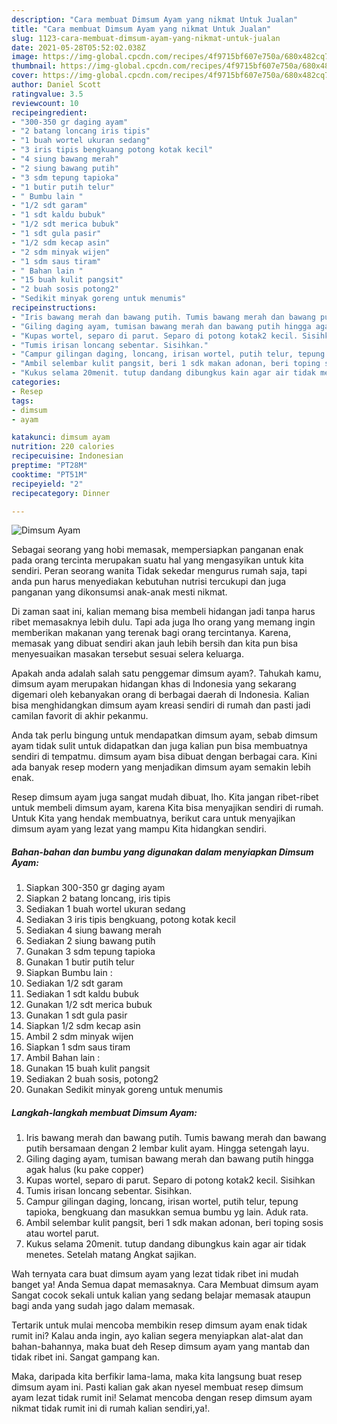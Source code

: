 ```yaml
---
description: "Cara membuat Dimsum Ayam yang nikmat Untuk Jualan"
title: "Cara membuat Dimsum Ayam yang nikmat Untuk Jualan"
slug: 1123-cara-membuat-dimsum-ayam-yang-nikmat-untuk-jualan
date: 2021-05-28T05:52:02.038Z
image: https://img-global.cpcdn.com/recipes/4f9715bf607e750a/680x482cq70/dimsum-ayam-foto-resep-utama.jpg
thumbnail: https://img-global.cpcdn.com/recipes/4f9715bf607e750a/680x482cq70/dimsum-ayam-foto-resep-utama.jpg
cover: https://img-global.cpcdn.com/recipes/4f9715bf607e750a/680x482cq70/dimsum-ayam-foto-resep-utama.jpg
author: Daniel Scott
ratingvalue: 3.5
reviewcount: 10
recipeingredient:
- "300-350 gr daging ayam"
- "2 batang loncang iris tipis"
- "1 buah wortel ukuran sedang"
- "3 iris tipis bengkuang potong kotak kecil"
- "4 siung bawang merah"
- "2 siung bawang putih"
- "3 sdm tepung tapioka"
- "1 butir putih telur"
- " Bumbu lain "
- "1/2 sdt garam"
- "1 sdt kaldu bubuk"
- "1/2 sdt merica bubuk"
- "1 sdt gula pasir"
- "1/2 sdm kecap asin"
- "2 sdm minyak wijen"
- "1 sdm saus tiram"
- " Bahan lain "
- "15 buah kulit pangsit"
- "2 buah sosis potong2"
- "Sedikit minyak goreng untuk menumis"
recipeinstructions:
- "Iris bawang merah dan bawang putih. Tumis bawang merah dan bawang putih bersamaan dengan 2 lembar kulit ayam. Hingga setengah layu."
- "Giling daging ayam, tumisan bawang merah dan bawang putih hingga agak halus (ku pake copper)"
- "Kupas wortel, separo di parut. Separo di potong kotak2 kecil. Sisihkan"
- "Tumis irisan loncang sebentar. Sisihkan."
- "Campur gilingan daging, loncang, irisan wortel, putih telur, tepung tapioka, bengkuang dan masukkan semua bumbu yg lain. Aduk rata."
- "Ambil selembar kulit pangsit, beri 1 sdk makan adonan, beri toping sosis atau wortel parut."
- "Kukus selama 20menit. tutup dandang dibungkus kain agar air tidak menetes. Setelah matang Angkat sajikan."
categories:
- Resep
tags:
- dimsum
- ayam

katakunci: dimsum ayam 
nutrition: 220 calories
recipecuisine: Indonesian
preptime: "PT28M"
cooktime: "PT51M"
recipeyield: "2"
recipecategory: Dinner

---
```



![Dimsum Ayam](https://img-global.cpcdn.com/recipes/4f9715bf607e750a/680x482cq70/dimsum-ayam-foto-resep-utama.jpg)

Sebagai seorang yang hobi memasak, mempersiapkan panganan enak pada orang tercinta merupakan suatu hal yang mengasyikan untuk kita sendiri. Peran seorang  wanita Tidak sekedar mengurus rumah saja, tapi anda pun harus menyediakan kebutuhan nutrisi tercukupi dan juga panganan yang dikonsumsi anak-anak mesti nikmat.

Di zaman  saat ini, kalian memang bisa membeli hidangan jadi tanpa harus ribet memasaknya lebih dulu. Tapi ada juga lho orang yang memang ingin memberikan makanan yang terenak bagi orang tercintanya. Karena, memasak yang dibuat sendiri akan jauh lebih bersih dan kita pun bisa menyesuaikan masakan tersebut sesuai selera keluarga. 



Apakah anda adalah salah satu penggemar dimsum ayam?. Tahukah kamu, dimsum ayam merupakan hidangan khas di Indonesia yang sekarang digemari oleh kebanyakan orang di berbagai daerah di Indonesia. Kalian bisa menghidangkan dimsum ayam kreasi sendiri di rumah dan pasti jadi camilan favorit di akhir pekanmu.

Anda tak perlu bingung untuk mendapatkan dimsum ayam, sebab dimsum ayam tidak sulit untuk didapatkan dan juga kalian pun bisa membuatnya sendiri di tempatmu. dimsum ayam bisa dibuat dengan berbagai cara. Kini ada banyak resep modern yang menjadikan dimsum ayam semakin lebih enak.

Resep dimsum ayam juga sangat mudah dibuat, lho. Kita jangan ribet-ribet untuk membeli dimsum ayam, karena Kita bisa menyajikan sendiri di rumah. Untuk Kita yang hendak membuatnya, berikut cara untuk menyajikan dimsum ayam yang lezat yang mampu Kita hidangkan sendiri.

<!--inarticleads1-->

##### Bahan-bahan dan bumbu yang digunakan dalam menyiapkan Dimsum Ayam:

1. Siapkan 300-350 gr daging ayam
1. Siapkan 2 batang loncang, iris tipis
1. Sediakan 1 buah wortel ukuran sedang
1. Sediakan 3 iris tipis bengkuang, potong kotak kecil
1. Sediakan 4 siung bawang merah
1. Sediakan 2 siung bawang putih
1. Gunakan 3 sdm tepung tapioka
1. Gunakan 1 butir putih telur
1. Siapkan  Bumbu lain :
1. Sediakan 1/2 sdt garam
1. Sediakan 1 sdt kaldu bubuk
1. Gunakan 1/2 sdt merica bubuk
1. Gunakan 1 sdt gula pasir
1. Siapkan 1/2 sdm kecap asin
1. Ambil 2 sdm minyak wijen
1. Siapkan 1 sdm saus tiram
1. Ambil  Bahan lain :
1. Gunakan 15 buah kulit pangsit
1. Sediakan 2 buah sosis, potong2
1. Gunakan Sedikit minyak goreng untuk menumis




<!--inarticleads2-->

##### Langkah-langkah membuat Dimsum Ayam:

1. Iris bawang merah dan bawang putih. Tumis bawang merah dan bawang putih bersamaan dengan 2 lembar kulit ayam. Hingga setengah layu.
1. Giling daging ayam, tumisan bawang merah dan bawang putih hingga agak halus (ku pake copper)
1. Kupas wortel, separo di parut. Separo di potong kotak2 kecil. Sisihkan
1. Tumis irisan loncang sebentar. Sisihkan.
1. Campur gilingan daging, loncang, irisan wortel, putih telur, tepung tapioka, bengkuang dan masukkan semua bumbu yg lain. Aduk rata.
1. Ambil selembar kulit pangsit, beri 1 sdk makan adonan, beri toping sosis atau wortel parut.
1. Kukus selama 20menit. tutup dandang dibungkus kain agar air tidak menetes. Setelah matang Angkat sajikan.




Wah ternyata cara buat dimsum ayam yang lezat tidak ribet ini mudah banget ya! Anda Semua dapat memasaknya. Cara Membuat dimsum ayam Sangat cocok sekali untuk kalian yang sedang belajar memasak ataupun bagi anda yang sudah jago dalam memasak.

Tertarik untuk mulai mencoba membikin resep dimsum ayam enak tidak rumit ini? Kalau anda ingin, ayo kalian segera menyiapkan alat-alat dan bahan-bahannya, maka buat deh Resep dimsum ayam yang mantab dan tidak ribet ini. Sangat gampang kan. 

Maka, daripada kita berfikir lama-lama, maka kita langsung buat resep dimsum ayam ini. Pasti kalian gak akan nyesel membuat resep dimsum ayam lezat tidak rumit ini! Selamat mencoba dengan resep dimsum ayam nikmat tidak rumit ini di rumah kalian sendiri,ya!.

